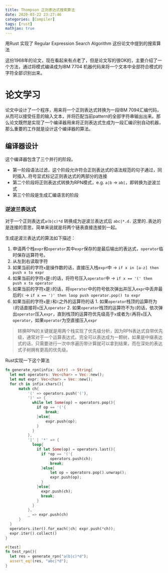 ```yaml
---
title: Thompson 正则表达式搜索算法
date: 2020-03-22 23:27:46
categories: [Compiler]
tags: [rust]
mathjax: true
---
```


用Rust 实现了 Regular Expression Search Algorithm 这份论文中提到的搜索算法

<!--more-->

这份1968年的论文，现在看起来有点老了，但是论文写的很OK的，主要介绍了一个方法，通过将模式编译成为IBM 7704 机器代码来将一个文本中全部符合模式的字符全部识别出来。

# 论文学习

论文中设计了一个程序，用来将一个正则表达式转换为一段IBM 7094汇编代码，从而可以接受任意的输入文本，并将匹配当前pattern的全部字符串输出出来。那么论文既然是实现了一个编译器用来将正则表达式生成为一段汇编识别自动机器，那么重要的工作就是设计这个编译器的算法。

## 编译器设计 

这个编译器包含了三个并行的阶段。

* 第一阶段语法过滤，这个阶段允许符合正则表达式的语法规范的句子通过，同时插入`.`符号显式标记正则表达式的两部分的连接
* 第二个阶段将正则表达式转换为RPN模式，e.g. `a|b` -> `ab|`，即转换为逆波兰式
* 第三个阶段是生成汇编语言的阶段 

### 逆波兰表达式

对于一个正则表达式`a(b|c)*d` 转换成为逆波兰表达式后 `abc|*.d.` 这里的`.`表达的是连接的意思，简单来说就是将两个链表直接连接到一起。

生成逆波兰表达式的算法如下描述：

1. 申请两个栈`expr`和`operator`其中`expr`保存的是最后输出的表达式，`operator`临时保存运算符号。
2. 从左到右读取字符
  1. 如果当前的字符`x`是操作数的话，直接压入栈`expr`中 -> `if x in [a-z] then push x to expr`
  2. 如果当前的字符`x`是`(`的话，将符号压入`operator`中 -> `if x == '(' then push x to operator`
  3. 如果当前的字符`x`是`)`的话，将`operator`中的符号依次弹出并压入`expr`中丢弃最后的`(` -> `if x == ')' then loop push operator.pop() to expr`
  4. 如果当前的字符`x`是`)`和`(`之外的运算符的话
    1. 如果`operator`栈顶的运算符为`(`的话直接将`x`压入`operator`
    2. 如果`operator`栈顶的运算符不为`(`的话，依次弹出`operator`压入`expr`，直到栈顶的运算符优先级高于`x`或者为`(`再将`x`压入`operator`，如果`operator`为空直接压入`expr`

> 转换RPN的关键就是用两个栈实现了优先级分析，因为RPN表达式自带优先级，通常对于一个运算表达式，完全可以表达成为一颗树，如果是中缀表达式的话，只需要进行一次中序遍历带计算就可以拿到结果，而在深处的表达式子树拥有更高的优先级。

Rust实现一下这个算法

```rust
fn generate_rpn(infix: &str) -> String{
  let mut operators: Vec<char> = Vec::new();
  let mut expr: Vec<char> = Vec::new();
  for ch in infix.chars(){
      match ch{
          '(' => operators.push('('),
          ')' => {
            while let Some(op) = operators.pop(){
              if op == '('{
                  break;
              }else{
                  expr.push(op);
              }
            }
          },
          '|' | '*' => {
            loop{
              if let Some(op) = operators.last(){
                if *op == '('{
                    operators.push(ch);
                    break;
                }else{
                    let op = operators.pop().unwrap();
                    expr.push(op);
                }
              }else{
                expr.push(ch);
                break;
              }
            }
          },
          _ => expr.push(ch)
      }
  }
  operators.iter().for_each(|ch| expr.push(*ch));
  expr.iter().collect()
}

#[test]
fn test_rpn(){
  let res = generate_rpn("a(b|c)*d");
  assert_eq!(res, "abc|*d");
}
```

